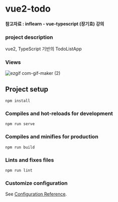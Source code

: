 # vue2-todo

#### 참고자료 : inflearn - vue-typescript (장기효) 강의

### project description

vue2, TypeScript 기반의 TodoListApp

### Views
![ezgif com-gif-maker (2)](https://user-images.githubusercontent.com/68894097/159035070-6280072d-3a9f-4733-9c55-beef9a504435.gif)

## Project setup
```
npm install
```

### Compiles and hot-reloads for development
```
npm run serve
```

### Compiles and minifies for production
```
npm run build
```

### Lints and fixes files
```
npm run lint
```




### Customize configuration
See [Configuration Reference](https://cli.vuejs.org/config/).
